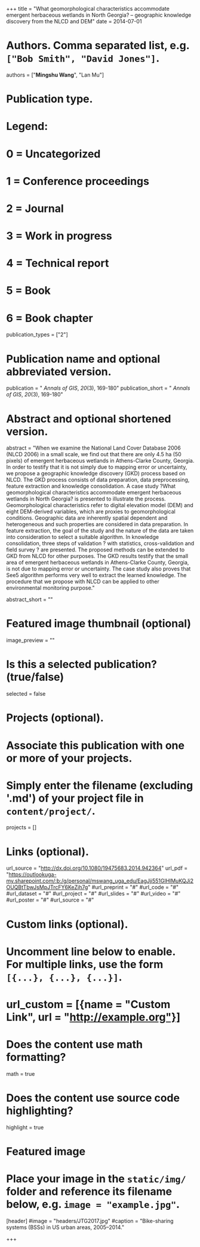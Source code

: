 +++
title = "What geomorphological characteristics accommodate emergent herbaceous wetlands in North Georgia? – geographic knowledge discovery from the NLCD and DEM"
date = 2014-07-01

# Authors. Comma separated list, e.g. `["Bob Smith", "David Jones"]`.
authors = ["**Mingshu Wang**", "Lan Mu"]

# Publication type.
# Legend:
# 0 = Uncategorized
# 1 = Conference proceedings
# 2 = Journal
# 3 = Work in progress
# 4 = Technical report
# 5 = Book
# 6 = Book chapter
publication_types = ["2"]

# Publication name and optional abbreviated version.
publication = " *Annals of GIS*, *20*(3), 169-180"
publication_short = " *Annals of GIS*, *20*(3), 169-180"

# Abstract and optional shortened version.
abstract = "When we examine the National Land Cover Database 2006 (NLCD 2006) in a small scale, we find out that there are only 4.5 ha (50 pixels) of emergent herbaceous wetlands in Athens-Clarke County, Georgia. In order to testify that it is not simply due to mapping error or uncertainty, we propose a geographic knowledge discovery (GKD) process based on NLCD. The GKD process consists of data preparation, data preprocessing, feature extraction and knowledge consolidation. A case study ?What geomorphological characteristics accommodate emergent herbaceous wetlands in North Georgia? is presented to illustrate the process. Geomorphological characteristics refer to digital elevation model (DEM) and eight DEM-derived variables, which are proxies to geomorphological conditions. Geographic data are inherently spatial dependent and heterogeneous and such properties are considered in data preparation. In feature extraction, the goal of the study and the nature of the data are taken into consideration to select a suitable algorithm. In knowledge consolidation, three steps of validation ? with statistics, cross-validation and field survey ? are presented. The proposed methods can be extended to GKD from NLCD for other purposes. The GKD results testify that the small area of emergent herbaceous wetlands in Athens-Clarke County, Georgia, is not due to mapping error or uncertainty. The case study also proves that See5 algorithm performs very well to extract the learned knowledge. The procedure that we propose with NLCD can be applied to other environmental monitoring purpose."

abstract_short = ""

# Featured image thumbnail (optional)
image_preview = ""

# Is this a selected publication? (true/false)
selected = false

# Projects (optional).
#   Associate this publication with one or more of your projects.
#   Simply enter the filename (excluding '.md') of your project file in `content/project/`.

projects = []

# Links (optional).
url_source = "http://dx.doi.org/10.1080/19475683.2014.942364"
url_pdf = "https://outlookuga-my.sharepoint.com/:b:/g/personal/mswang_uga_edu/EagJji551GlHlMuKQJi2OUQBtTbwJsMpJTrcFY6KeZjh7g"
#url_preprint = "#"
#url_code = "#"
#url_dataset = "#"
#url_project = "#"
#url_slides = "#"
#url_video = "#"
#url_poster = "#"
#url_source = "#"

# Custom links (optional).
#   Uncomment line below to enable. For multiple links, use the form `[{...}, {...}, {...}]`.
# url_custom = [{name = "Custom Link", url = "http://example.org"}]

# Does the content use math formatting?
math = true

# Does the content use source code highlighting?
highlight = true

# Featured image
# Place your image in the `static/img/` folder and reference its filename below, e.g. `image = "example.jpg"`.
[header]
#image = "headers/JTG2017.jpg"
#caption = "Bike-sharing systems (BSSs) in US urban areas, 2005–2014."

+++

